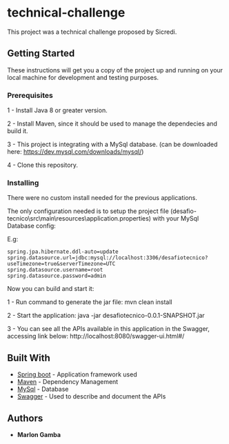 # technical-challenge

This project was a technical challenge proposed by Sicredi.

## Getting Started

These instructions will get you a copy of the project up and running on your local machine for development and testing purposes.

### Prerequisites

1 - Install Java 8 or greater version.

2 - Install Maven, since it should be used to manage the dependecies and build it.

3 - This project is integrating with a MySql database. (can be downloaded here: https://dev.mysql.com/downloads/mysql/)

4 - Clone this repository.

### Installing

There were no custom install needed for the previous applications.

The only configuration needed is to setup the project file (desafio-tecnico\src\main\resources\application.properties) with your MySql Database config:

E.g:

	spring.jpa.hibernate.ddl-auto=update
	spring.datasource.url=jdbc:mysql://localhost:3306/desafiotecnico?useTimezone=true&serverTimezone=UTC
	spring.datasource.username=root
	spring.datasource.password=admin
	
Now you can build and start it:

1 - Run command to generate the jar file: 
mvn clean install

2 - Start the application:
java -jar desafiotecnico-0.0.1-SNAPSHOT.jar

3 - You can see all the APIs available in this application in the Swagger, accessing link below:
http://localhost:8080/swagger-ui.html#/

## Built With

* [Spring boot](http://www.dropwizard.io/1.0.2/docs/) - Application framework used
* [Maven](https://maven.apache.org/) - Dependency Management
* [MySql](https://dev.mysql.com/) - Database
* [Swagger](https://swagger.io/) - Used to describe and document the APIs

## Authors

* **Marlon Gamba**

